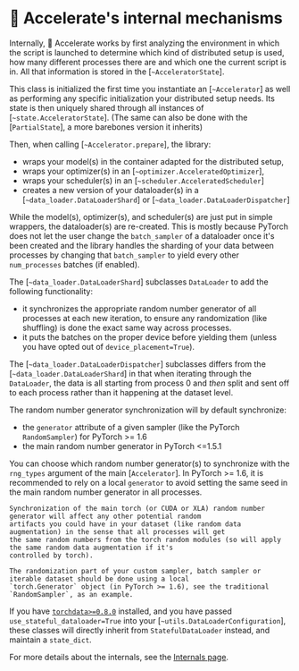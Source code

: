 <!--Copyright 2021 The HuggingFace Team. All rights reserved.

Licensed under the Apache License, Version 2.0 (the "License"); you may not use this file except in compliance with
the License. You may obtain a copy of the License at

http://www.apache.org/licenses/LICENSE-2.0

Unless required by applicable law or agreed to in writing, software distributed under the License is distributed on
an "AS IS" BASIS, WITHOUT WARRANTIES OR CONDITIONS OF ANY KIND, either express or implied. See the License for the
specific language governing permissions and limitations under the License.

⚠️ Note that this file is in Markdown but contain specific syntax for our doc-builder (similar to MDX) that may not be
rendered properly in your Markdown viewer.
-->

# 🤗 Accelerate's internal mechanisms

Internally, 🤗 Accelerate works by first analyzing the environment in which the script is launched to determine which
kind of distributed setup is used, how many different processes there are and which one the current script is in. All
that information is stored in the [`~AcceleratorState`].

This class is initialized the first time you instantiate an [`~Accelerator`] as well as performing any
specific initialization your distributed setup needs. Its state is then uniquely shared through all instances of
[`~state.AcceleratorState`]. (The same can also be done with the [`PartialState`], a more barebones version it inherits)

Then, when calling [`~Accelerator.prepare`], the library:

- wraps your model(s) in the container adapted for the distributed setup,
- wraps your optimizer(s) in an [`~optimizer.AcceleratedOptimizer`],
- wraps your scheduler(s) in an [`~scheduler.AcceleratedScheduler`]
- creates a new version of your dataloader(s) in a [`~data_loader.DataLoaderShard`] or [`~data_loader.DataLoaderDispatcher`]

While the model(s), optimizer(s), and scheduler(s) are just put in simple wrappers, the dataloader(s) are re-created. This is mostly
because PyTorch does not let the user change the `batch_sampler` of a dataloader once it's been created and the
library handles the sharding of your data between processes by changing that `batch_sampler` to yield every other
`num_processes` batches (if enabled).

The [`~data_loader.DataLoaderShard`] subclasses `DataLoader` to add the following functionality:

- it synchronizes the appropriate random number generator of all processes at each new iteration, to ensure any
  randomization (like shuffling) is done the exact same way across processes.
- it puts the batches on the proper device before yielding them (unless you have opted out of
  `device_placement=True`).
  
The [`~data_loader.DataLoaderDispatcher`] subclasses differs from the [`~data_loader.DataLoaderShard`] in that when iterating through the `DataLoader`, the data is all starting from process 0 and *then* split and sent off to each process rather than it happening at the dataset level.

The random number generator synchronization will by default synchronize:

- the `generator` attribute of a given sampler (like the PyTorch `RandomSampler`) for PyTorch >= 1.6
- the main random number generator in PyTorch <=1.5.1

You can choose which random number generator(s) to synchronize with the `rng_types` argument of the main
[`Accelerator`]. In PyTorch >= 1.6, it is recommended to rely on a local `generator` to avoid
setting the same seed in the main random number generator in all processes.

<Tip warning={true}>

    Synchronization of the main torch (or CUDA or XLA) random number generator will affect any other potential random
    artifacts you could have in your dataset (like random data augmentation) in the sense that all processes will get
    the same random numbers from the torch random modules (so will apply the same random data augmentation if it's
    controlled by torch).

</Tip>

<Tip>

    The randomization part of your custom sampler, batch sampler or iterable dataset should be done using a local
    `torch.Generator` object (in PyTorch >= 1.6), see the traditional `RandomSampler`, as an example.

</Tip>

<Note>

If you have [`torchdata>=0.8.0`](https://github.com/pytorch/data/tree/main) installed, and you have passed `use_stateful_dataloader=True` into your [`~utils.DataLoaderConfiguration`], these classes will directly inherit from `StatefulDataLoader` instead, and maintain a `state_dict`.

</Note>

For more details about the internals, see the [Internals page](package_reference/torch_wrappers).
